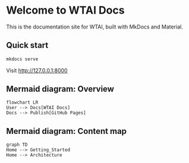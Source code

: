 # Welcome to WTAI Docs

This is the documentation site for WTAI, built with MkDocs and Material.

## Quick start

```bash
mkdocs serve
```

Visit http://127.0.0.1:8000

## Mermaid diagram: Overview

```mermaid
flowchart LR
User --> Docs[WTAI Docs]
Docs --> Publish[GitHub Pages]
```

## Mermaid diagram: Content map

```mermaid
graph TD
Home --> Getting_Started
Home --> Architecture
```
